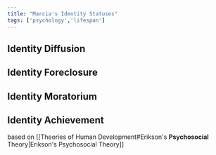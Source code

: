 ```yaml
---
title: "Marcia's Identity Statuses"
tags: ['psychology','lifespan']
---
```


## Identity Diffusion
## Identity Foreclosure
## Identity Moratorium
## Identity Achievement

based on [[Theories of Human Development#Erikson's **Psychosocial** Theory|Erikson's Psychosocial Theory]] 
